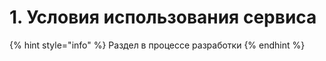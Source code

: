 # 1. Условия использования сервиса



{% hint style="info" %}
Раздел в процессе разработки
{% endhint %}

